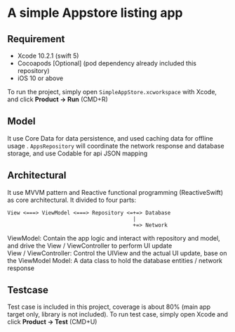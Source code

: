 # A simple Appstore listing app

## Requirement
- Xcode 10.2.1 (swift 5)
- Cocoapods [Optional] (pod dependency already included this repository)
- iOS 10 or above

To run the project, simply open `SimpleAppStore.xcworkspace` with Xcode, and click **Product -> Run** (CMD+R) 

## Model
It use Core Data for data persistence, and used caching data for offline usage .  `AppsRepository` will coordinate the network response and database storage, and use Codable for api JSON mapping  

## Architectural
It use MVVM pattern and Reactive functional programming (ReactiveSwift) as core architectural. It divided to four parts:

    View <===> ViewModel <===> Repository <=+=> Database
                                            | 
                                            +=> Network

ViewModel: Contain the app logic and interact with repository and model, and drive the View / ViewController to perform UI update                     
View / ViewController: Control the UIView and the actual UI update, base on the ViewModel
Model: A data class to hold the database entities / network response


## Testcase
Test case is included in this project, coverage is about 80% (main app target only, library is not included).
To run test case, simply open Xcode and click **Product -> Test** (CMD+U) 
